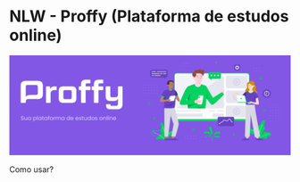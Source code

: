 # NLW - Proffy (Plataforma de estudos online)

<p align= "center">
  <img src="public/proffyreadme.png">
</p>

Como usar?
